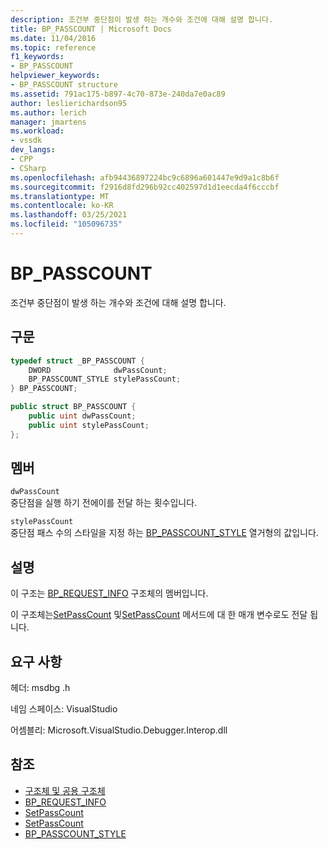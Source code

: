 ```yaml
---
description: 조건부 중단점이 발생 하는 개수와 조건에 대해 설명 합니다.
title: BP_PASSCOUNT | Microsoft Docs
ms.date: 11/04/2016
ms.topic: reference
f1_keywords:
- BP_PASSCOUNT
helpviewer_keywords:
- BP_PASSCOUNT structure
ms.assetid: 791ac175-b897-4c70-873e-240da7e0ac89
author: leslierichardson95
ms.author: lerich
manager: jmartens
ms.workload:
- vssdk
dev_langs:
- CPP
- CSharp
ms.openlocfilehash: afb94436897224bc9c6896a601447e9d9a1c8b6f
ms.sourcegitcommit: f2916d8fd296b92cc402597d1d1eecda4f6cccbf
ms.translationtype: MT
ms.contentlocale: ko-KR
ms.lasthandoff: 03/25/2021
ms.locfileid: "105096735"
---
```

# <a name="bp_passcount"></a>BP_PASSCOUNT
조건부 중단점이 발생 하는 개수와 조건에 대해 설명 합니다.

## <a name="syntax"></a>구문

```cpp
typedef struct _BP_PASSCOUNT {
    DWORD              dwPassCount;
    BP_PASSCOUNT_STYLE stylePassCount;
} BP_PASSCOUNT;
```

```csharp
public struct BP_PASSCOUNT {
    public uint dwPassCount;
    public uint stylePassCount;
};
```

## <a name="members"></a>멤버
`dwPassCount`\
중단점을 실행 하기 전에이를 전달 하는 횟수입니다.

`stylePassCount`\
중단점 패스 수의 스타일을 지정 하는 [BP_PASSCOUNT_STYLE](../../../extensibility/debugger/reference/bp-passcount-style.md) 열거형의 값입니다.

## <a name="remarks"></a>설명
이 구조는 [BP_REQUEST_INFO](../../../extensibility/debugger/reference/bp-request-info.md) 구조체의 멤버입니다.

이 구조체는[SetPassCount](../../../extensibility/debugger/reference/idebugboundbreakpoint2-setpasscount.md) 및[SetPassCount](../../../extensibility/debugger/reference/idebugpendingbreakpoint2-setpasscount.md) 메서드에 대 한 매개 변수로도 전달 됩니다.

## <a name="requirements"></a>요구 사항
헤더: msdbg .h

네임 스페이스: VisualStudio

어셈블리: Microsoft.VisualStudio.Debugger.Interop.dll

## <a name="see-also"></a>참조
- [구조체 및 공용 구조체](../../../extensibility/debugger/reference/structures-and-unions.md)
- [BP_REQUEST_INFO](../../../extensibility/debugger/reference/bp-request-info.md)
- [SetPassCount](../../../extensibility/debugger/reference/idebugboundbreakpoint2-setpasscount.md)
- [SetPassCount](../../../extensibility/debugger/reference/idebugpendingbreakpoint2-setpasscount.md)
- [BP_PASSCOUNT_STYLE](../../../extensibility/debugger/reference/bp-passcount-style.md)

